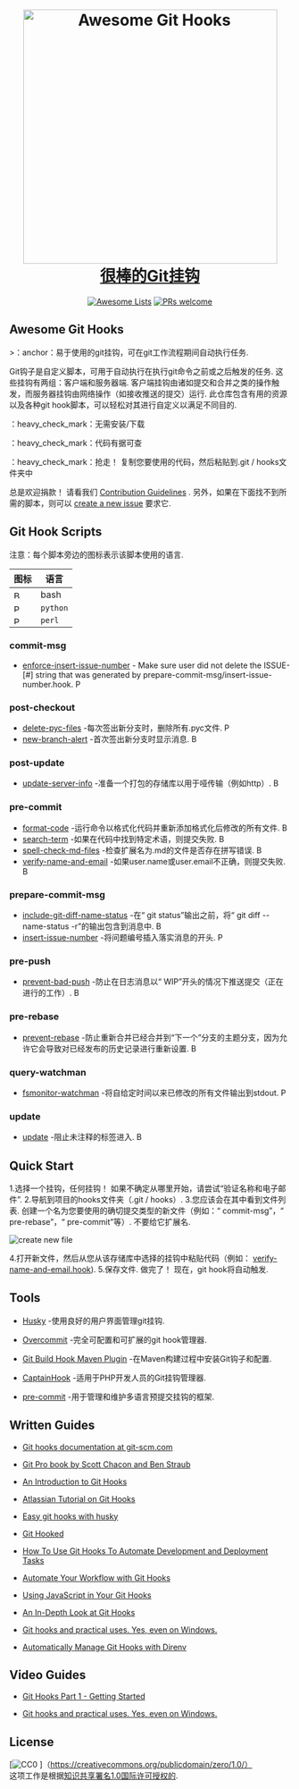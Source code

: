 <div class="github-widget" data-repo="compscilauren/awesome-git-hooks"></div>

<h1 align="center">
  <a href="https://git-scm.com/">
  <img width="455" src="https://raw.githubusercontent.com/compscilauren/awesome-git-hooks/master/git-logo.png" alt="Awesome Git Hooks"><br>很棒的Git挂钩
</h1>

<p align="center">
  <a href="https://awesome.re"><img src="https://awesome.re/badge-flat2.svg" alt="Awesome Lists"></a>
  <a href="https://raw.githubusercontent.com/CompSciLauren/awesome-git-hooks/master/CONTRIBUTING.md"><img src="https://img.shields.io/badge/PRs-welcome-brightgreen.svg?style=flat-square" alt="PRs welcome"></a>
</p>

## Awesome Git Hooks

&gt;：anchor：易于使用的git挂钩，可在git工作流程期间自动执行任务.

 Git钩子是自定义脚本，可用于自动执行在执行git命令之前或之后触发的任务. 这些挂钩有两组：客户端和服务器端. 客户端挂钩由诸如提交和合并之类的操作触发，而服务器挂钩由网络操作（如接收推送的提交）运行. 此仓库包含有用的资源以及各种git hook脚本，可以轻松对其进行自定义以满足不同目的.

：heavy_check_mark：无需安装/下载

：heavy_check_mark：代码有据可查

 ：heavy_check_mark：抢走！ 复制您要使用的代码，然后粘贴到.git / hooks文件夹中

总是欢迎捐款！ 请看我们 [Contribution Guidelines](https://github.com/compscilauren/awesome-git-hooks/blob/master/CONTRIBUTING.md) . 另外，如果在下面找不到所需的脚本，则可以 [create a new issue](https://github.com/CompSciLauren/awesome-git-hooks/issues/new?assignees=&labels=enhancement&template=new-git-hook-script-request.md&title=) 要求它.



## Git Hook Scripts

注意：每个脚本旁边的图标表示该脚本使用的语言.

 | 图标| 语言|
| -------------------------------------------------------- | -------- |
| <img width="14" src="https://raw.githubusercontent.com/compscilauren/awesome-git-hooks/master/bash-icon.png" alt="Bash Icon">      |  bash |
| <img width="14" src="https://raw.githubusercontent.com/compscilauren/awesome-git-hooks/master/python-icon.png" alt="Python Icon">  |  `python` |
| <img width="14" src="https://raw.githubusercontent.com/compscilauren/awesome-git-hooks/master/perl-icon.png" alt="Perl Icon">      |  `perl` |

### commit-msg

- [enforce-insert-issue-number](https://github.com/CompSciLauren/awesome-git-hooks/blob/master/commit-msg-hooks/enforce-insert-issue-number.hook) - Make sure user did not delete the ISSUE-\[#] string that was generated by prepare-commit-msg/insert-issue-number.hook. <img width="14" src="https://raw.githubusercontent.com/compscilauren/awesome-git-hooks/master/python-icon.png" alt="Python Icon">

### post-checkout

- [delete-pyc-files](https://github.com/CompSciLauren/awesome-git-hooks/blob/master/post-checkout-hooks/delete-pyc-files.hook) -每次签出新分支时，删除所有.pyc文件. <img width="14" src="https://raw.githubusercontent.com/compscilauren/awesome-git-hooks/master/python-icon.png" alt="Python Icon">
- [new-branch-alert](https://github.com/CompSciLauren/awesome-git-hooks/blob/master/post-checkout-hooks/new-branch-alert.hook) -首次签出新分支时显示消息. <img width="14" src="https://raw.githubusercontent.com/compscilauren/awesome-git-hooks/master/bash-icon.png" alt="Bash Icon">

### post-update

- [update-server-info](https://github.com/CompSciLauren/awesome-git-hooks/blob/master/post-update-hooks/update-server-info.hook) -准备一个打包的存储库以用于哑传输（例如http）. <img width="14" src="https://raw.githubusercontent.com/compscilauren/awesome-git-hooks/master/bash-icon.png" alt="Bash Icon">

### pre-commit

- [format-code](https://github.com/CompSciLauren/awesome-git-hooks/blob/master/pre-commit-hooks/format-code.hook) -运行命令以格式化代码并重新添加格式化后修改的所有文件. <img width="14" src="https://raw.githubusercontent.com/compscilauren/awesome-git-hooks/master/bash-icon.png" alt="Bash Icon">
- [search-term](https://github.com/CompSciLauren/awesome-git-hooks/blob/master/pre-commit-hooks/search-term.hook) -如果在代码中找到特定术语，则提交失败. <img width="14" src="https://raw.githubusercontent.com/compscilauren/awesome-git-hooks/master/bash-icon.png" alt="Bash Icon">
- [spell-check-md-files](https://github.com/CompSciLauren/awesome-git-hooks/blob/master/pre-commit-hooks/spell-check-md-files.hook) -检查扩展名为.md的文件是否存在拼写错误. <img width="14" src="https://raw.githubusercontent.com/compscilauren/awesome-git-hooks/master/bash-icon.png" alt="Bash Icon">
- [verify-name-and-email](https://github.com/CompSciLauren/awesome-git-hooks/blob/master/pre-commit-hooks/verify-name-and-email.hook) -如果user.name或user.email不正确，则提交失败. <img width="14" src="https://raw.githubusercontent.com/compscilauren/awesome-git-hooks/master/bash-icon.png" alt="Bash Icon">

### prepare-commit-msg

- [include-git-diff-name-status](https://github.com/CompSciLauren/awesome-git-hooks/blob/master/prepare-commit-msg-hooks/include-git-diff-name-status.hook) -在“ git status”输出之前，将“ git diff --name-status -r”的输出包含到消息中. <img width="14" src="https://raw.githubusercontent.com/compscilauren/awesome-git-hooks/master/bash-icon.png" alt="Bash Icon">
- [insert-issue-number](https://github.com/CompSciLauren/awesome-git-hooks/blob/master/prepare-commit-msg-hooks/insert-issue-number.hook) -将问题编号插入落实消息的开头. <img width="14" src="https://raw.githubusercontent.com/compscilauren/awesome-git-hooks/master/python-icon.png" alt="Python Icon">

### pre-push

- [prevent-bad-push](https://github.com/CompSciLauren/awesome-git-hooks/blob/master/pre-push-hooks/prevent-bad-push.hook) -防止在日志消息以“ WIP”开头的情况下推送提交（正在进行的工作）. <img width="14" src="https://raw.githubusercontent.com/compscilauren/awesome-git-hooks/master/bash-icon.png" alt="Bash Icon">

### pre-rebase

- [prevent-rebase](https://github.com/CompSciLauren/awesome-git-hooks/blob/master/pre-rebase-hooks/prevent-rebase.hook) -防止重新合并已经合并到“下一个”分支的主题分支，因为允许它会导致对已经发布的历史记录进行重新设置. <img width="14" src="https://raw.githubusercontent.com/compscilauren/awesome-git-hooks/master/bash-icon.png" alt="Bash Icon">

### query-watchman

- [fsmonitor-watchman](https://github.com/CompSciLauren/awesome-git-hooks/blob/master/query-watchman-hooks/fsmonitor-watchman.hook) -将自给定时间以来已修改的所有文件输出到stdout. <img width="14" src="https://raw.githubusercontent.com/compscilauren/awesome-git-hooks/master/perl-icon.png" alt="Perl Icon">

### update

- [update](https://github.com/CompSciLauren/awesome-git-hooks/blob/master/update-hooks/prevent-unannotated-tags.hook) -阻止未注释的标签进入. <img width="14" src="https://raw.githubusercontent.com/compscilauren/awesome-git-hooks/master/bash-icon.png" alt="Bash Icon">

## Quick Start

 1.选择一个挂钩，任何挂钩！ 如果不确定从哪里开始，请尝试“验证名称和电子邮件”.
2.导航到项目的hooks文件夹（.git / hooks）.
 3.您应该会在其中看到文件列表. 创建一个名为您要使用的确切提交类型的新文件（例如：“ commit-msg”，“ pre-rebase”，“ pre-commit”等）. 不要给它扩展名.

![create new file](https://raw.githubusercontent.com/compscilauren/awesome-git-hooks/master/create-new-file.gif)

4.打开新文件，然后从您从该存储库中选择的挂钩中粘贴代码（例如： [verify-name-and-email.hook](https://github.com/CompSciLauren/git-hooks/blob/master/pre-commit-hooks/verify-name-and-email.hook)).
 5.保存文件. 做完了！ 现在，git hook将自动触发.

## Tools

- [Husky](https://github.com/typicode/husky) -使用良好的用户界面管理git挂钩.

- [Overcommit](https://github.com/sds/overcommit) -完全可配置和可扩展的git hook管理器.

- [Git Build Hook Maven Plugin](https://github.com/rudikershaw/git-build-hook) -在Maven构建过程中安装Git钩子和配置.

- [CaptainHook](https://github.com/CaptainHookPhp/captainhook) -适用于PHP开发人员的Git挂钩管理器.

- [pre-commit](https://github.com/pre-commit/pre-commit) -用于管理和维护多语言预提交挂钩的框架.

## Written Guides

- [Git hooks documentation at git-scm.com](https://git-scm.com/docs/githooks)

- [Git Pro book by Scott Chacon and Ben Straub](https://git-scm.com/book/en/v2)

- [An Introduction to Git Hooks](https://www.sitepoint.com/introduction-git-hooks/)

- [Atlassian Tutorial on Git Hooks](https://www.atlassian.com/ru/git/tutorials/git-hooks)

- [Easy git hooks with husky](https://www.vojtechruzicka.com/githooks-husky/)

- [Git Hooked](https://www.javascriptjanuary.com/blog/git-hooked 'Git Hooked')

- [How To Use Git Hooks To Automate Development and Deployment Tasks](https://www.digitalocean.com/community/tutorials/how-to-use-git-hooks-to-automate-development-and-deployment-tasks)

- [Automate Your Workflow with Git Hooks](https://hackernoon.com/automate-your-workflow-with-git-hooks-fef5d9b2a58c)

- [Using JavaScript in Your Git Hooks](https://medium.com/@Sergeon/using-javascript-in-your-git-hooks-f0ce09477334 'Using JavaScript in Your Git Hooks')

- [An In-Depth Look at Git Hooks](https://dzone.com/articles/an-in-depth-look-at-git-hooks)

- [Git hooks and practical uses. Yes, even on Windows.](https://www.tygertec.com/git-hooks-practical-uses-windows/)

- [Automatically Manage Git Hooks with Direnv](https://knpw.rs/blog/direnv-git-hooks)

## Video Guides

- [Git Hooks Part 1 - Getting Started](https://www.youtube.com/watch?v=aB3eq52sZSU)

- [Git hooks and practical uses. Yes, even on Windows.](http://www.youtube.com/watch?feature=player_embedded&v=fMYv6-SZsSo&t=140s)

## License

[![CC0](http://mirrors.creativecommons.org/presskit/buttons/88x31/svg/cc-zero.svg) ]（https://creativecommons.org/publicdomain/zero/1.0/）<br /> 这项工作是根据<a rel="license" href="http://creativecommons.org/licenses/by/1.0/">知识共享署名1.0国际许可授权的</a>.
